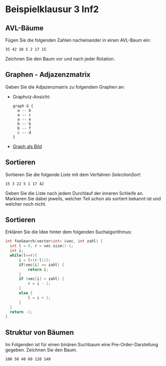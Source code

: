 # Beispielklausur 3 Inf2

## AVL-Bäume

Fügen Sie die folgenden Zahlen nacheinander in einen AVL-Baum ein:

` 35 42 10 5 2 17 15 `

Zeichnen Sie den Baum vor und nach jeder Rotation.




## Graphen - Adjazenzmatrix

Geben Sie die Adjazenzmatrix zu folgendem Graphen an:

- Graphviz-Ansicht:
  ```
  graph G {
    a -- b
    a -- c
    a -- e
    b -- b
    b -- f
    c -- d
  }
  ```
- [Graph als Bild](https://dreampuf.github.io/GraphvizOnline/#graph%20G%20%7B%0A%20%20a%20--%20b%0A%20%20a%20--%20c%0A%20%20a%20--%20e%0A%20%20b%20--%20b%0A%20%20b%20--%20f%0A%20%20c%20--%20d%0A%7D)



## Sortieren

Sortieren Sie die folgende Liste mit dem Verfahren *SelectionSort*:

` 15 3 22 5 1 17 42 `

Geben Sie die Liste nach jedem Durchlauf der inneren Schleife an.
Markieren Sie dabei jeweils, welcher Teil schon als sortiert bekannt ist und welcher noch nicht.



## Sortieren

Erklären Sie die Idee hinter dem folgenden Suchalgorithmus:
```cpp
int fooSearch(vector<int> &vec, int zahl) {
  int l = 0, r = vec.size()-1;
  int i;
  while(l<=r){
      i = l+(r-l)/2;
      if(vec[i] == zahl) {
          return i;
      }
      if (vec[i] > zahl) {
          r = i - 1;
      }
      else {
          l = i + 1;
      }
  }
  return -1;
}
```


## Struktur von Bäumen

Im Folgenden ist für einen binären Suchbaum eine Pre-Order-Darstellung gegeben. Zeichnen Sie den Baum.

` 100 50 40 60 120 140 `
